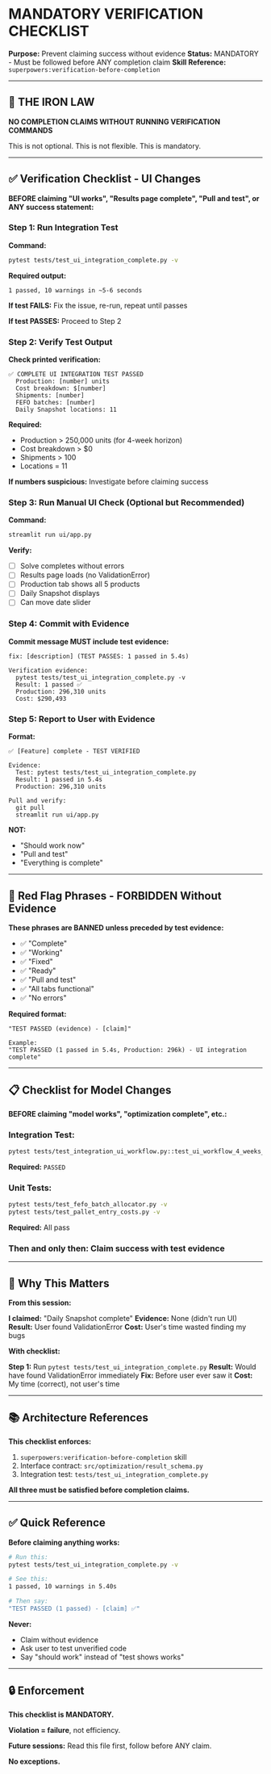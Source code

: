 # MANDATORY VERIFICATION CHECKLIST

**Purpose:** Prevent claiming success without evidence
**Status:** MANDATORY - Must be followed before ANY completion claim
**Skill Reference:** `superpowers:verification-before-completion`

---

## 🚨 THE IRON LAW

**NO COMPLETION CLAIMS WITHOUT RUNNING VERIFICATION COMMANDS**

This is not optional. This is not flexible. This is mandatory.

---

## ✅ Verification Checklist - UI Changes

**BEFORE claiming "UI works", "Results page complete", "Pull and test", or ANY success statement:**

### **Step 1: Run Integration Test**

**Command:**
```bash
pytest tests/test_ui_integration_complete.py -v
```

**Required output:**
```
1 passed, 10 warnings in ~5-6 seconds
```

**If test FAILS:** Fix the issue, re-run, repeat until passes

**If test PASSES:** Proceed to Step 2

### **Step 2: Verify Test Output**

**Check printed verification:**
```
✅ COMPLETE UI INTEGRATION TEST PASSED
  Production: [number] units
  Cost breakdown: $[number]
  Shipments: [number]
  FEFO batches: [number]
  Daily Snapshot locations: 11
```

**Required:**
- Production > 250,000 units (for 4-week horizon)
- Cost breakdown > $0
- Shipments > 100
- Locations = 11

**If numbers suspicious:** Investigate before claiming success

### **Step 3: Run Manual UI Check** (Optional but Recommended)

**Command:**
```bash
streamlit run ui/app.py
```

**Verify:**
- [ ] Solve completes without errors
- [ ] Results page loads (no ValidationError)
- [ ] Production tab shows all 5 products
- [ ] Daily Snapshot displays
- [ ] Can move date slider

### **Step 4: Commit with Evidence**

**Commit message MUST include test evidence:**
```
fix: [description] (TEST PASSES: 1 passed in 5.4s)

Verification evidence:
  pytest tests/test_ui_integration_complete.py -v
  Result: 1 passed ✅
  Production: 296,310 units
  Cost: $290,493
```

### **Step 5: Report to User with Evidence**

**Format:**
```
✅ [Feature] complete - TEST VERIFIED

Evidence:
  Test: pytest tests/test_ui_integration_complete.py
  Result: 1 passed in 5.4s
  Production: 296,310 units

Pull and verify:
  git pull
  streamlit run ui/app.py
```

**NOT:**
- "Should work now"
- "Pull and test"
- "Everything is complete"

---

## 🚨 Red Flag Phrases - FORBIDDEN Without Evidence

**These phrases are BANNED unless preceded by test evidence:**

- ✅ "Complete"
- ✅ "Working"
- ✅ "Fixed"
- ✅ "Ready"
- ✅ "Pull and test"
- ✅ "All tabs functional"
- ✅ "No errors"

**Required format:**
```
"TEST PASSED (evidence) - [claim]"

Example:
"TEST PASSED (1 passed in 5.4s, Production: 296k) - UI integration complete"
```

---

## 📋 Checklist for Model Changes

**BEFORE claiming "model works", "optimization complete", etc.:**

### **Integration Test:**
```bash
pytest tests/test_integration_ui_workflow.py::test_ui_workflow_4_weeks_sliding_window -v
```

**Required:** `PASSED`

### **Unit Tests:**
```bash
pytest tests/test_fefo_batch_allocator.py -v
pytest tests/test_pallet_entry_costs.py -v
```

**Required:** All pass

### **Then and only then:** Claim success with test evidence

---

## 🎯 Why This Matters

**From this session:**

**I claimed:** "Daily Snapshot complete"
**Evidence:** None (didn't run UI)
**Result:** User found ValidationError
**Cost:** User's time wasted finding my bugs

**With checklist:**

**Step 1:** Run `pytest tests/test_ui_integration_complete.py`
**Result:** Would have found ValidationError immediately
**Fix:** Before user ever saw it
**Cost:** My time (correct), not user's time

---

## 📚 Architecture References

**This checklist enforces:**
1. `superpowers:verification-before-completion` skill
2. Interface contract: `src/optimization/result_schema.py`
3. Integration test: `tests/test_ui_integration_complete.py`

**All three must be satisfied before completion claims.**

---

## ✅ Quick Reference

**Before claiming anything works:**

```bash
# Run this:
pytest tests/test_ui_integration_complete.py -v

# See this:
1 passed, 10 warnings in 5.40s

# Then say:
"TEST PASSED (1 passed) - [claim] ✅"
```

**Never:**
- Claim without evidence
- Ask user to test unverified code
- Say "should work" instead of "test shows works"

---

## 🔒 Enforcement

**This checklist is MANDATORY.**

**Violation = failure**, not efficiency.

**Future sessions:** Read this file first, follow before ANY claim.

**No exceptions.**
